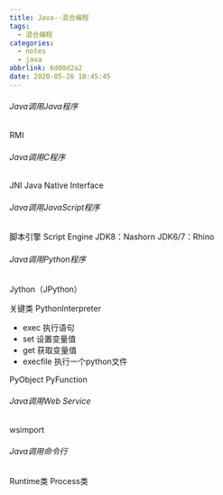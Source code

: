 ```yaml
---
title: Java--混合编程
tags:
  - 混合编程
categories:
  - notes
  - java
abbrlink: 6d00d2a2
date: 2020-05-26 10:45:45
---
```


###### Java调用Java程序

RMI

###### Java调用C程序

JNI Java Native Interface

###### Java调用JavaScript程序

脚本引擎 Script Engine
JDK8：Nashorn
JDK6/7：Rhino

###### Java调用Python程序

Jython（JPython）

关键类 PythonInterpreter

- exec 执行语句
- set 设置变量值
- get 获取变量值
- execfile 执行一个python文件

PyObject
PyFunction

###### Java调用Web Service

wsimport

###### Java调用命令行

Runtime类
Process类